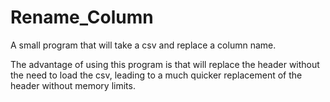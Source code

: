 # Rename_Column

A small program that will take a csv and replace a column name.

The advantage of using this program is that will replace the header without the need to load the csv, leading to a much quicker replacement of the header without memory limits.

